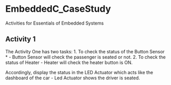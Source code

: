 # EmbeddedC_CaseStudy
Activities for Essentials of Embedded Systems
## Activity 1
<p> The Activity One has two tasks:
 1. To check the status of the Button Sensor
 *      - Button Sensor will check the passenger is seated or not.
 2. To check the status of Heater
      - Heater will check the heater button is ON.
<p>Accordingly, display the status in the LED Actuator which acts like the dashboard of the car
     - Led Actuator shows the driver is seated.
